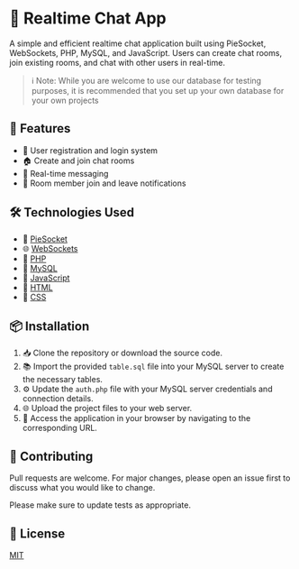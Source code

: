 # 🚀 Realtime Chat App

A simple and efficient realtime chat application built using PieSocket, WebSockets, PHP, MySQL, and JavaScript. Users can create chat rooms, join existing rooms, and chat with other users in real-time.

> ℹ️ Note: While you are welcome to use our database for testing purposes, it is recommended that you set up your own database for your own projects

## 🌟 Features

- 🚪 User registration and login system
- 🏠 Create and join chat rooms
- 💬 Real-time messaging
- 📢 Room member join and leave notifications

## 🛠️ Technologies Used

- 🍰 [PieSocket](https://www.piesocket.com/)
- 🌐 [WebSockets](https://developer.mozilla.org/en-US/docs/Web/API/WebSockets_API)
- 🐘 [PHP](https://www.php.net/)
- 🐬 [MySQL](https://www.mysql.com/)
- 🚀 [JavaScript](https://developer.mozilla.org/en-US/docs/Web/JavaScript)
- 🎨 [HTML](https://developer.mozilla.org/en-US/docs/Web/HTML)
- 🎨 [CSS](https://developer.mozilla.org/en-US/docs/Web/CSS)

## 📦 Installation

1. 📥 Clone the repository or download the source code.
2. 📚 Import the provided `table.sql` file into your MySQL server to create the necessary tables.
3. ⚙️ Update the `auth.php` file with your MySQL server credentials and connection details.
4. 🌐 Upload the project files to your web server.
5. 🌟 Access the application in your browser by navigating to the corresponding URL.

## 🤝 Contributing

Pull requests are welcome. For major changes, please open an issue first to discuss what you would like to change.

Please make sure to update tests as appropriate.

## 📜 License

[MIT](https://choosealicense.com/licenses/mit/)
